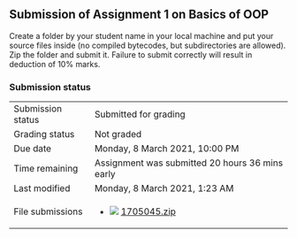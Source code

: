 <h2>Submission of Assignment 1 on Basics of OOP</h2>Create a folder by your student name in your local machine and put your source files inside (no compiled bytecodes, but subdirectories are allowed). Zip the folder and submit it. Failure to submit correctly will result in deduction of 10% marks.

<h3>Submission status</h3><table>
<tbody><tr>
<td>Submission status</td>
<td>Submitted for grading</td>
</tr>
<tr>
<td>Grading status</td>
<td>Not graded</td>
</tr>
<tr>
<td>Due date</td>
<td>Monday, 8 March 2021, 10:00 PM</td>
</tr>
<tr>
<td>Time remaining</td>
<td>Assignment was submitted 20 hours 36 mins early</td>
</tr>
<tr>
<td>Last modified</td>
<td>Monday, 8 March 2021, 1:23 AM</td>
</tr>
<tr>
<td>File submissions</td>
<td><ul><li><img src="..%5C..%5C..%5CJanuary%202018%5CCSE102%5CiGraphics%20Offline%20Submission%20Link%20Assignment%5Cfile%5Carchive.png" /> <a href="file%5C1705045.zip">1705045.zip</a> 
</li></ul>

</td>
</tr>

</tbody>
</table>



